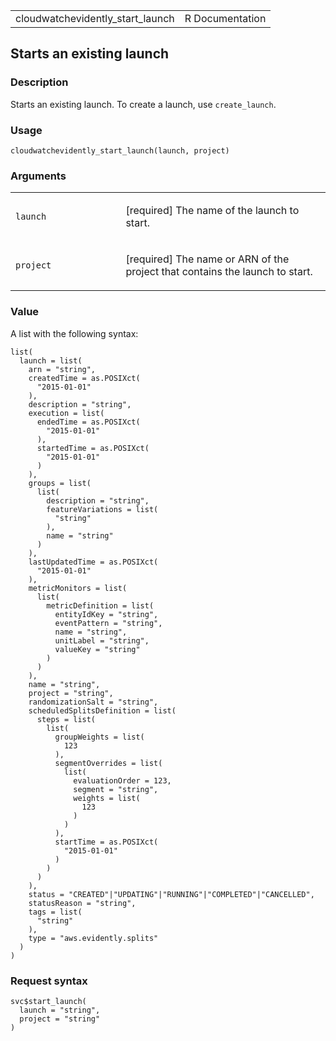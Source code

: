 <table style="width: 100%;">
<tbody>
<tr class="odd">
<td>cloudwatchevidently_start_launch</td>
<td style="text-align: right;">R Documentation</td>
</tr>
</tbody>
</table>

## Starts an existing launch

### Description

Starts an existing launch. To create a launch, use `create_launch`.

### Usage

    cloudwatchevidently_start_launch(launch, project)

### Arguments

<table>
<colgroup>
<col style="width: 35%" />
<col style="width: 65%" />
</colgroup>
<tbody>
<tr class="odd">
<td><code
id="cloudwatchevidently_start_launch_:_launch">launch</code></td>
<td><p>[required] The name of the launch to start.</p></td>
</tr>
<tr class="even">
<td><code
id="cloudwatchevidently_start_launch_:_project">project</code></td>
<td><p>[required] The name or ARN of the project that contains the
launch to start.</p></td>
</tr>
</tbody>
</table>

### Value

A list with the following syntax:

    list(
      launch = list(
        arn = "string",
        createdTime = as.POSIXct(
          "2015-01-01"
        ),
        description = "string",
        execution = list(
          endedTime = as.POSIXct(
            "2015-01-01"
          ),
          startedTime = as.POSIXct(
            "2015-01-01"
          )
        ),
        groups = list(
          list(
            description = "string",
            featureVariations = list(
              "string"
            ),
            name = "string"
          )
        ),
        lastUpdatedTime = as.POSIXct(
          "2015-01-01"
        ),
        metricMonitors = list(
          list(
            metricDefinition = list(
              entityIdKey = "string",
              eventPattern = "string",
              name = "string",
              unitLabel = "string",
              valueKey = "string"
            )
          )
        ),
        name = "string",
        project = "string",
        randomizationSalt = "string",
        scheduledSplitsDefinition = list(
          steps = list(
            list(
              groupWeights = list(
                123
              ),
              segmentOverrides = list(
                list(
                  evaluationOrder = 123,
                  segment = "string",
                  weights = list(
                    123
                  )
                )
              ),
              startTime = as.POSIXct(
                "2015-01-01"
              )
            )
          )
        ),
        status = "CREATED"|"UPDATING"|"RUNNING"|"COMPLETED"|"CANCELLED",
        statusReason = "string",
        tags = list(
          "string"
        ),
        type = "aws.evidently.splits"
      )
    )

### Request syntax

    svc$start_launch(
      launch = "string",
      project = "string"
    )
